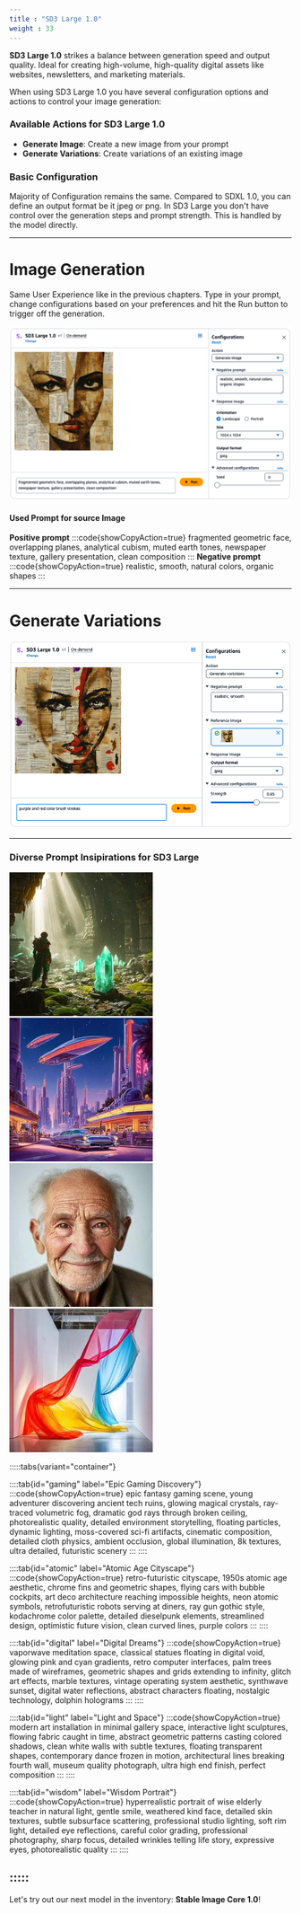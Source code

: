 ```yaml
---
title : "SD3 Large 1.0"
weight : 33
---
```


**SD3 Large 1.0** strikes a balance between generation speed and output quality. Ideal for creating high-volume, high-quality digital assets like websites, newsletters, and marketing materials.

When using SD3 Large 1.0 you have several configuration options and actions to control your image generation:

### Available Actions for SD3 Large 1.0
- **Generate Image**: Create a new image from your prompt
- **Generate Variations**: Create variations of an existing image

### Basic Configuration

Majority of Configuration remains the same. Compared to SDXL 1.0, you can define an output format be it jpeg or png.
In SD3 Large you don't have control over the generation steps and prompt strength. This is handled by the model directly.

---

# Image Generation

Same User Experience like in the previous chapters. Type in your prompt, change configurations based on your preferences and hit the Run button to trigger off the generation.

![SD3 Large 1.0 - Generate Image](/static/bedrock/stability/sd3_large/sd3_generate_image.png)

#### Used Prompt for source Image
**Positive prompt**
:::code{showCopyAction=true}
fragmented geometric face, overlapping planes, analytical cubism, muted earth tones, newspaper texture, gallery presentation, clean composition
:::
**Negative prompt**
:::code{showCopyAction=true}
realistic, smooth, natural colors, organic shapes
:::

---

# Generate Variations

![SD3 Large 1.0 - Generate Variations](/static/bedrock/stability/sd3_large/sd3_generate_variations.png)

---

### Diverse Prompt Insipirations for SD3 Large

![SD3 Large - Epic Gaming Discovery](/static/bedrock/stability/gallery/sd3_epic_fantasy.jpeg) ![SD3 Large - Atomic Age Cityscape](/static/bedrock/stability/gallery/sd3_atomic_age.jpeg) ![SD3 Large - Wisdom Portrait](/static/bedrock/stability/gallery/sd3_wisdom_portrait.jpeg) ![SD3 Large - Modern Art](/static/bedrock/stability/gallery/sd3_modern_art.jpeg) 

:::::tabs{variant="container"}

::::tab{id="gaming" label="Epic Gaming Discovery"}
:::code{showCopyAction=true}
epic fantasy gaming scene, young adventurer discovering ancient tech ruins, glowing magical crystals, ray-traced volumetric fog, dramatic god rays through broken ceiling, photorealistic quality, detailed environment storytelling, floating particles, dynamic lighting, moss-covered sci-fi artifacts, cinematic composition, detailed cloth physics, ambient occlusion, global illumination, 8k textures, ultra detailed, futuristic scenery
:::
::::

::::tab{id="atomic" label="Atomic Age Cityscape"}
:::code{showCopyAction=true}
retro-futuristic cityscape, 1950s atomic age aesthetic, chrome fins and geometric shapes, flying cars with bubble cockpits, art deco architecture reaching impossible heights, neon atomic symbols, retrofuturistic robots serving at diners, ray gun gothic style, kodachrome color palette, detailed dieselpunk elements, streamlined design, optimistic future vision, clean curved lines, purple colors
:::
::::

::::tab{id="digital" label="Digital Dreams"}
:::code{showCopyAction=true}
vaporwave meditation space, classical statues floating in digital void, glowing pink and cyan gradients, retro computer interfaces, palm trees made of wireframes, geometric shapes and grids extending to infinity, glitch art effects, marble textures, vintage operating system aesthetic, synthwave sunset, digital water reflections, abstract characters floating, nostalgic technology, dolphin holograms
:::
::::

::::tab{id="light" label="Light and Space"}
:::code{showCopyAction=true}
modern art installation in minimal gallery space, interactive light sculptures, flowing fabric caught in time, abstract geometric patterns casting colored shadows, clean white walls with subtle textures, floating transparent shapes, contemporary dance frozen in motion, architectural lines breaking fourth wall, museum quality photograph, ultra high end finish, perfect composition
:::
::::

::::tab{id="wisdom" label="Wisdom Portrait"}
:::code{showCopyAction=true}
hyperrealistic portrait of wise elderly teacher in natural light, gentle smile, weathered kind face, detailed skin textures, subtle subsurface scattering, professional studio lighting, soft rim light, detailed eye reflections, careful color grading, professional photography, sharp focus, detailed wrinkles telling life story, expressive eyes, photorealistic quality
:::
::::

:::::
---

Let's try out our next model in the inventory: **Stable Image Core 1.0**!


